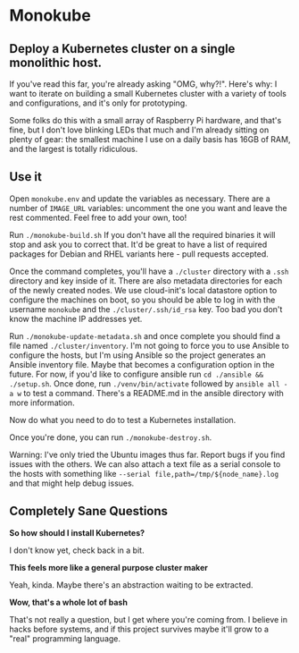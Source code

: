 # Monokube

## Deploy a Kubernetes cluster on a single monolithic host.

If you've read this far, you're already asking "OMG, why?!".  Here's
why: I want to iterate on building a small Kubernetes cluster with a
variety of tools and configurations, and it's only for prototyping.

Some folks do this with a small array of Raspberry Pi hardware, and
that's fine, but I don't love blinking LEDs that much and I'm already
sitting on plenty of gear: the smallest machine I use on a daily basis
has 16GB of RAM, and the largest is totally ridiculous.

## Use it

Open `monokube.env` and update the variables as necessary.  There are
a number of `IMAGE_URL` variables: uncomment the one you want and leave
the rest commented.  Feel free to add your own, too!

Run `./monokube-build.sh`  If you don't have all the required binaries
it will stop and ask you to correct that.  It'd be great to have a
list of required packages for Debian and RHEL variants here - pull
requests accepted.

Once the command completes, you'll have a `./cluster` directory with a
`.ssh` directory and key inside of it.  There are also metadata
directories for each of the newly created nodes.  We use cloud-init's
local datastore option to configure the machines on boot, so you
should be able to log in with the username `monokube` and the
`./cluster/.ssh/id_rsa` key.  Too bad you don't know the machine IP
addresses yet.

Run `./monokube-update-metadata.sh` and once complete you should
find a file named `./cluster/inventory`.  I'm not going to force you
to use Ansible to configure the hosts, but I'm using Ansible so the
project generates an Ansible inventory file.  Maybe that becomes
a configuration option in the future.  For now, if you'd like to
configure ansible run `cd ./ansible && ./setup.sh`.  Once done, run
`./venv/bin/activate` followed by `ansible all -a w` to test a command.
There's a README.md in the ansible directory with more information.

Now do what you need to do to test a Kubernetes installation.

Once you're done, you can run `./monokube-destroy.sh`.

Warning: I've only tried the Ubuntu images thus far.  Report bugs if
you find issues with the others.  We can also attach a text file as a
serial console to the hosts with something like
`--serial file,path=/tmp/${node_name}.log` and that might help debug
issues.

## Completely Sane Questions

**So how should I install Kubernetes?**

I don't know yet, check back in a bit.

**This feels more like a general purpose cluster maker**

Yeah, kinda.  Maybe there's an abstraction waiting to be extracted.

**Wow, that's a whole lot of bash**

That's not really a question, but I get where you're coming from.  I
believe in hacks before systems, and if this project survives maybe
it'll grow to a "real" programming language.
